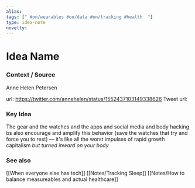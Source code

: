```yaml
---
alias: 
tags: [" #on/wearables #on/data #on/tracking #health  "]
type: idea-note
novelty: 
---
```

# Idea Name

### Context / Source
Anne Helen Petersen

url: https://twitter.com/annehelen/status/1552437103149338626
Tweet url: 

### Key Idea

The gear and the watches and the apps and social media and body hacking bs also encourage and amplify this behavior (save the watches that try and force you to rest) — it's like all the worst impulses of rapid growth capitalism *but turned inward on your body*

### See also
[[When everyone else has tech]]
[[Notes/Tracking Sleep]]
[[Notes/How to balance measureables and actual healthcare]]